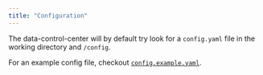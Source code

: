 ```yaml
---
title: "Configuration"
---
```


The data-control-center will by default try look for a `config.yaml` file in the working directory and `/config`.

For an example config file, checkout [`config.example.yaml`](/config.example.yaml).

